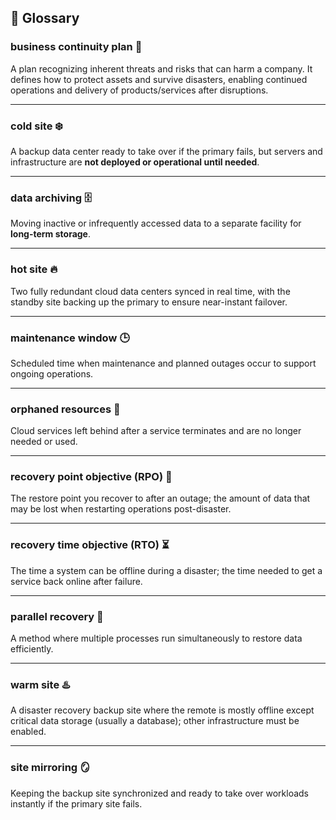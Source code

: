 ## 📖 Glossary

### **business continuity plan** 📝  
A plan recognizing inherent threats and risks that can harm a company. It defines how to protect assets and survive disasters, enabling continued operations and delivery of products/services after disruptions.

---

### **cold site** ❄️  
A backup data center ready to take over if the primary fails, but servers and infrastructure are **not deployed or operational until needed**.

---

### **data archiving** 🗄️  
Moving inactive or infrequently accessed data to a separate facility for **long-term storage**.

---

### **hot site** 🔥  
Two fully redundant cloud data centers synced in real time, with the standby site backing up the primary to ensure near-instant failover.

---

### **maintenance window** 🕒  
Scheduled time when maintenance and planned outages occur to support ongoing operations.

---

### **orphaned resources** 👻  
Cloud services left behind after a service terminates and are no longer needed or used.

---

### **recovery point objective (RPO)** 🎯  
The restore point you recover to after an outage; the amount of data that may be lost when restarting operations post-disaster.

---

### **recovery time objective (RTO)** ⏳  
The time a system can be offline during a disaster; the time needed to get a service back online after failure.

---

### **parallel recovery** 🔄  
A method where multiple processes run simultaneously to restore data efficiently.

---

### **warm site** ♨️  
A disaster recovery backup site where the remote is mostly offline except critical data storage (usually a database); other infrastructure must be enabled.

---

### **site mirroring** 🪞  
Keeping the backup site synchronized and ready to take over workloads instantly if the primary site fails.
